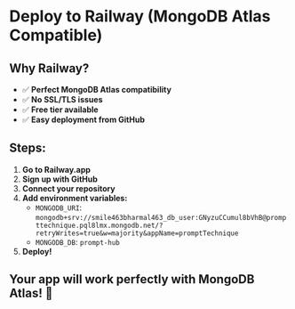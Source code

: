 # Deploy to Railway (MongoDB Atlas Compatible)

## Why Railway?
- ✅ **Perfect MongoDB Atlas compatibility**
- ✅ **No SSL/TLS issues**
- ✅ **Free tier available**
- ✅ **Easy deployment from GitHub**

## Steps:

1. **Go to Railway.app**
2. **Sign up with GitHub**
3. **Connect your repository**
4. **Add environment variables:**
   - `MONGODB_URI`: `mongodb+srv://smile463bharmal463_db_user:GNyzuCCumul8bVhB@prompttechnique.pql8lmx.mongodb.net/?retryWrites=true&w=majority&appName=promptTechnique`
   - `MONGODB_DB`: `prompt-hub`
5. **Deploy!**

## Your app will work perfectly with MongoDB Atlas! 🎉
